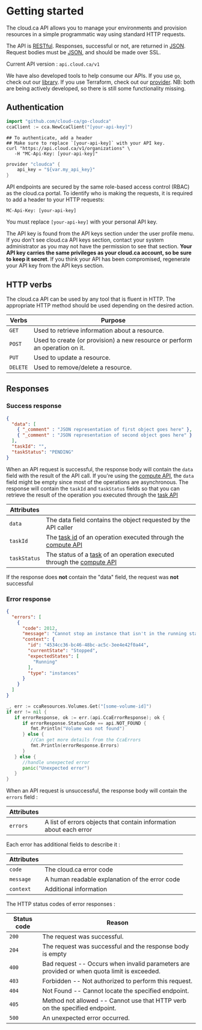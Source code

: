 # Getting started

The cloud.ca API allows you to manage your environments and provision resources in a simple programmatic way using standard HTTP requests.

The API is  [RESTful](https://en.wikipedia.org/wiki/Representational_state_transfer). Responses, successful or not, are returned in [JSON](http://www.json.org/). Request bodies must be [JSON](http://www.json.org/), and should be made over SSL.

Current API version : `api.cloud.ca/v1`

We have also developed tools to help consume our APIs. If you use `go`, check out our [library](https://github.com/cloud-ca/go-cloudca). If you use Terraform, check out our [provider](https://github.com/cloud-ca/terraform-cloudca). NB: both are being actively developed, so there is still some functionality missing.

## Authentication
```go
import "github.com/cloud-ca/go-cloudca"
ccaClient := cca.NewCcaClient("[your-api-key]")
```

```shell
## To authenticate, add a header
## Make sure to replace `[your-api-key]` with your API key.
curl "https://api.cloud.ca/v1/organizations" \
   -H "MC-Api-Key: [your-api-key]"
```

```dart
provider "cloudca" {
    api_key = "${var.my_api_key}"
}
```

API endpoints are secured by the same role-based access control (RBAC) as the cloud.ca portal. To identify who is making the requests, it is required to add a header to your HTTP requests:

`MC-Api-Key: [your-api-key]`

<aside class="notice">
You must replace <code>[your-api-key]</code> with your personal API key.
</aside>

The API key is found from the API keys section under the user profile menu. If you don't see cloud.ca API keys section, contact your system administrator as you may not have the permission to see that section. **Your API key carries the same privileges as your cloud.ca account, so be sure to keep it secret**. If you think your API has been compromised, regenerate your API key from the API keys section.

## HTTP verbs
The cloud.ca API can be used by any tool that is fluent in HTTP. The appropriate HTTP method should be used depending on the desired action.

Verbs | Purpose
------ | -------
`GET` | Used to retrieve information about a resource.
`POST` | Used to create (or provision) a new resource or perform an operation on it.
`PUT` | Used to update a resource.
`DELETE` | Used to remove/delete a resource.

## Responses
### Success response
<!--
```json
{
  "data": [
    { "_comment" : "JSON representation of first object goes here" },
    { "_comment" : "JSON representation of second object goes here" }
  ],
  "metadata": {
    "pageSize": 2,
    "pageCurrent": 1,
    "recordCount": 2,
    "sortField": "templateName",
    "sortOrder": "ASC"
  }
}
```
-->
```json
{
  "data": [
    { "_comment" : "JSON representation of first object goes here" },
    { "_comment" : "JSON representation of second object goes here" }
  ],
  "taskId": "",
  "taskStatus": "PENDING"
}
```

When an API request is successful, the response body will contain the `data` field with the result of the API call. If you're using the [compute API](#compute-api), the `data` field might be empty since most of the operations are asynchronous. The response will contain the `taskId` and `taskStatus` fields so that you can retrieve the result of the operation you executed through the [task API](#task-api)

Attributes | &nbsp;
--- | ---
`data` | The data field contains the object requested by the API caller
`taskId` | The [task id](#tasks) of an operation executed through the [compute API](#compute-api)
`taskStatus` | The status of a [task](#task) of an operation executed through the [compute API](#compute-api)
<!--
`metadata` | The metadata is an optionally returned field containing paging and sorting information
-->

<aside class="notice">
If the response does <strong>not</strong> contain the "data" field, the request was <strong>not</strong> successful
</aside>

### Error response

```json
{
  "errors": [
    {
      "code": 2012,
      "message": "Cannot stop an instance that isn't in the running state",
      "context": {
        "id": "4534cc36-bc46-48bc-ac5c-3ee4e42f0a44",
        "currentState": "Stopped",
        "expectedStates": [
          "Running"
        ],
        "type": "instances"
      }
    }
  ]
}
```
```go
_, err := ccaResources.Volumes.Get("[some-volume-id]")
if err != nil {
   if errorResponse, ok := err.(api.CcaErrorResponse); ok {
      if errorResponse.StatusCode == api.NOT_FOUND {
         fmt.Println("Volume was not found")
      } else {
         //Can get more details from the CcaErrors
         fmt.Println(errorResponse.Errors)
      }
   } else {
      //handle unexpected error
      panic("Unexpected error")
   }
}
```

When an API request is unsuccessful, the response body will contain the `errors` field :

Attributes | &nbsp;
--- | ---
`errors` | A list of errors objects that contain information about each error

Each error has additional fields to describe it :

Attributes | &nbsp;
--- | ---
`code` | The cloud.ca error code
`message` | A human readable explanation of the error code
`context` | Additional information

The HTTP status codes of error responses :

Status code | Reason
----------- | -------
`200` | The request was successful.
`204` | The request was successful and the response body is empty
`400` | Bad request -- Occurs when invalid parameters are provided or when quota limit is exceeded.
`403` | Forbidden -- Not authorized to perform this request.
`404` | Not Found -- Cannot locate the specified endpoint.
`405` | Method not allowed -- Cannot use that HTTP verb on the specified endpoint.
`500` | An unexpected error occurred.
<!--
## Paging & sorting
All `GET` endpoints returning a list of objects support pagination. The desired page of result is specified by providing the following HTTP query parameters:

Name | Description
------------------- | -----------
`page_number` | The page of data to retrieve
`page_size` | The number of items to display per page
`sort_by` | The field name to sort by
`sort_order` | The sort order (ASC or DESC)
-->
